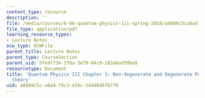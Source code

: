 ```yaml
---
content_type: resource
description: ''
file: /media/courses/8-06-quantum-physics-iii-spring-2018/a0889c5ca8a479c3e56c544d646fb770_MIT8_06S18ch1.pdf
file_type: application/pdf
learning_resource_types:
- Lecture Notes
ocw_type: OCWFile
parent_title: Lecture Notes
parent_type: CourseSection
parent_uid: 5fe9f734-1f0a-3e79-04c9-183a6adf0be8
resourcetype: Document
title: 'Quantum Physics III Chapter 1: Non-degenerate and Degenerate Perturbation
  theory'
uid: a0889c5c-a8a4-79c3-e56c-544d646fb770
---
```

